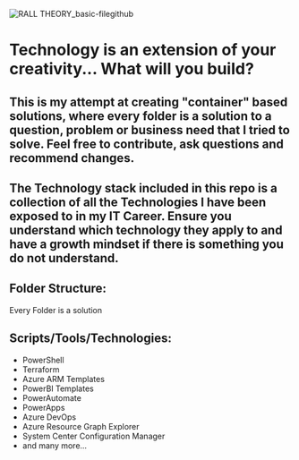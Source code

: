 ![RALL THEORY_basic-filegithub](https://user-images.githubusercontent.com/23274490/180041424-33df0906-625a-4c25-9190-ddbb38c98b01.png)


# Technology is an extension of your creativity... What will you build?

## This is my attempt at creating "container" based solutions, where every folder is a solution to a question, problem or business need that I tried to solve. Feel free to contribute, ask questions and recommend changes.

## The Technology stack included in this repo is a collection of all the Technologies I have been exposed to in my IT Career. Ensure you understand which technology they apply to and have a growth mindset if there is something you do not understand. 

## Folder Structure:
Every Folder is a solution

## Scripts/Tools/Technologies:
- PowerShell
- Terraform
- Azure ARM Templates
- PowerBI Templates
- PowerAutomate
- PowerApps
- Azure DevOps
- Azure Resource Graph Explorer
- System Center Configuration Manager
- and many more...
